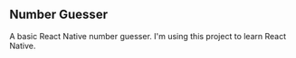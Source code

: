 ## Number Guesser

A basic React Native number guesser. I'm using this project to learn React Native. 